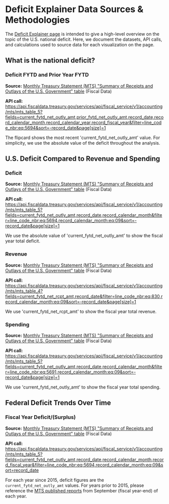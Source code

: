 # Deficit Explainer Data Sources & Methodologies

The [Deficit Explainer page](https://fiscaldata.treasury.gov/national-deficit/) is intended to give a high-level overview on the topic of the U.S. national deficit. Here, we document the datasets, API calls, and calculations used to source data for each visualization on the page.


## What is the national deficit?

### Deficit FYTD and Prior Year FYTD

**Source:** [Monthly Treasury Statement (MTS) "Summary of Receipts and Outlays of the U.S. Government" table](https://fiscaldata.treasury.gov/datasets/monthly-treasury-statement/summary-of-receipts-and-outlays-of-the-u-s-government) (Fiscal Data)

**API call:** https://api.fiscaldata.treasury.gov/services/api/fiscal_service/v1/accounting/mts/mts_table_5?fields=current_fytd_net_outly_amt,prior_fytd_net_outly_amt,record_date,record_calendar_month,record_calendar_year,record_fiscal_year&filter=line_code_nbr:eq:5694&sort=-record_date&page[size]=1

The flipcard shows the most recent 'current_fytd_net_outly_amt' value. For simplicity, we use the absolute value of the deficit throughout the analysis.


## U.S. Deficit Compared to Revenue and Spending

### Deficit

**Source:** [Monthly Treasury Statement (MTS) "Summary of Receipts and Outlays of the U.S. Government" table](https://fiscaldata.treasury.gov/datasets/monthly-treasury-statement/summary-of-receipts-and-outlays-of-the-u-s-government) (Fiscal Data)

**API call:** https://api.fiscaldata.treasury.gov/services/api/fiscal_service/v1/accounting/mts/mts_table_5?fields=current_fytd_net_outly_amt,record_date,record_calendar_month&filter=line_code_nbr:eq:5694,record_calendar_month:eq:09&sort=-record_date&page[size]=1

We use the absolute value of 'current_fytd_net_outly_amt' to show the fiscal year total deficit.

### Revenue

**Source:** [Monthly Treasury Statement (MTS) "Summary of Receipts and Outlays of the U.S. Government" table](https://fiscaldata.treasury.gov/datasets/monthly-treasury-statement/summary-of-receipts-and-outlays-of-the-u-s-government) (Fiscal Data)

**API call:** https://api.fiscaldata.treasury.gov/services/api/fiscal_service/v1/accounting/mts/mts_table_4?fields=current_fytd_net_rcpt_amt,record_date&filter=line_code_nbr:eq:830,record_calendar_month:eq:09&sort=-record_date&page[size]=1

We use 'current_fytd_net_rcpt_amt' to show the fiscal year total revenue.

### Spending

**Source:** [Monthly Treasury Statement (MTS) "Summary of Receipts and Outlays of the U.S. Government" table](https://fiscaldata.treasury.gov/datasets/monthly-treasury-statement/summary-of-receipts-and-outlays-of-the-u-s-government) (Fiscal Data)

**API call:** https://api.fiscaldata.treasury.gov/services/api/fiscal_service/v1/accounting/mts/mts_table_5?fields=current_fytd_net_outly_amt,record_date,record_calendar_month&filter=line_code_nbr:eq:5691,record_calendar_month:eq:09&sort=-record_date&page[size]=1

We use 'current_fytd_net_outly_amt' to show the fiscal year total spending.


## Federal Deficit Trends Over Time

### Fiscal Year Deficit/(Surplus)

**Source:** [Monthly Treasury Statement (MTS) "Summary of Receipts and Outlays of the U.S. Government" table](https://fiscaldata.treasury.gov/datasets/monthly-treasury-statement/summary-of-receipts-and-outlays-of-the-u-s-government) (Fiscal Data)

**API call:** https://api.fiscaldata.treasury.gov/services/api/fiscal_service/v1/accounting/mts/mts_table_5?fields=current_fytd_net_outly_amt,record_date,record_calendar_month,record_fiscal_year&filter=line_code_nbr:eq:5694,record_calendar_month:eq:09&sort=record_date

For each year since 2015, deficit figures are the `current_fytd_net_outly_amt` values. For years prior to 2015, please reference the [MTS published reports](https://fiscaldata.treasury.gov/datasets/monthly-treasury-statement/summary-of-receipts-outlays-and-the-deficit-surplus-of-the-u-s-government) from September (fiscal year-end) of each year.